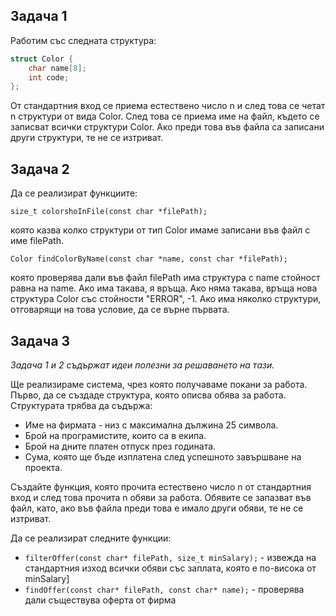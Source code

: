 
## Задача 1
Работим със следната структура:

```cpp
struct Color {
    char name[8];
    int code;
};
```
От стандартния вход се приема естествено число n и след това се четат n структури от вида Color. След това се приема име на файл, където се записват всички структури Color. Ако преди това във файла са записани други структури, те не се изтриват.

## Задача 2
Да се реализират функциите:
```
size_t colorshoInFile(const char *filePath);
```
която казва колко структури от тип Color имаме записани във файл с име filePath. 

```
Color findColorByName(const char *name, const char *filePath);
```
която проверява дали във файл filePath има структура с name стойност равна на name. Ако има такава, я връща. Ако няма такава, връща нова структура Color със стойности "ERROR",  -1. Ако има няколко структури, отговарящи на това условие, да се върне първата.

## Задача 3
*Задача 1 и 2 съдържат идеи полезни за решаването на тази.*

Ще реализираме система, чрез която получаваме покани за работа. 
Първо, да се създаде структура, която описва обява за работа. Структурата трябва да съдържа:

* Име на фирмата - низ с максимална дължина 25 символа.
* Брой на програмистите, които са в екипа.
* Брой на дните платен отпуск през годината.
* Сума, която ще бъде изплатена след успешното завършване на проекта.

Създайте функция, която прочита естествено число n от стандартния вход и след това прочита n обяви за работа. Обявите се запазват във файл, като, ако във файла преди това е имало други обяви, те не се изтриват.

Да се реализират следните функции:
* `filterOffer(const char* filePath, size_t minSalary);` - извежда на стандартния изход всички обяви със заплата, която е по-висока от minSalary]
* `findOffer(const char* filePath, const char* name);` - проверява дали съществува оферта от фирма
